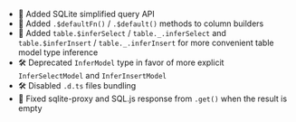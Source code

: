 - 🎉 Added SQLite simplified query API
- 🎉 Added `.$defaultFn()` / `.$default()` methods to column builders
- 🎉 Added `table.$inferSelect` / `table._.inferSelect` and `table.$inferInsert` / `table._.inferInsert` for more convenient table model type inference
- 🛠 Deprecated `InferModel` type in favor of more explicit `InferSelectModel` and `InferInsertModel`
- 🛠 Disabled `.d.ts` files bundling
- 🐛 Fixed sqlite-proxy and SQL.js response from `.get()` when the result is empty
